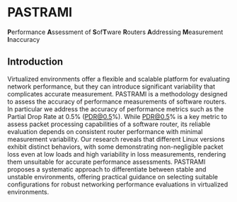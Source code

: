# PASTRAMI

**P**erformance **A**ssessment of **S**of**T**ware **R**outers **A**ddressing **M**easurement **I**naccuracy

## Introduction

Virtualized environments offer a flexible and scalable platform for evaluating network performance, but they can introduce significant variability that complicates accurate measurement.
PASTRAMI is a methodology designed to assess the accuracy of performance measurements of software routers.
In particular we address the accuracy of performance metrics such as the Partial Drop Rate at 0.5% (PDR@0.5%).
While PDR@0.5% is a key metric to assess packet processing capabilities of a software router, its reliable evaluation depends on consistent router performance with minimal measurement variability.
Our research reveals that different Linux versions exhibit distinct behaviors, with some demonstrating non-negligible packet loss even at low loads and high variability in loss measurements, rendering them unsuitable for accurate performance assessments.
PASTRAMI proposes a systematic approach to differentiate between stable and unstable environments, offering practical guidance on selecting suitable configurations for robust networking performance evaluations in virtualized environments.
